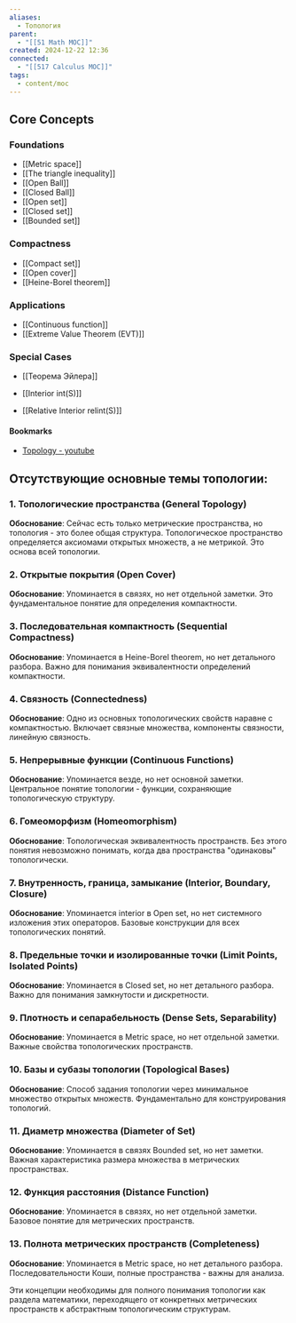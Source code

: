 ```yaml
---
aliases:
  - Топология
parent:
  - "[[51 Math MOC]]"
created: 2024-12-22 12:36
connected: 
  - "[[517 Сalculus MOC]]"
tags:
  - content/moc
---
```

## Core Concepts

### Foundations
- [[Metric space]]
- [[The triangle inequality]]
- [[Open Ball]]
- [[Closed Ball]]
- [[Open set]]
- [[Closed set]]
- [[Bounded set]]

### Compactness
- [[Compact set]]
- [[Open cover]]
- [[Heine-Borel theorem]]

### Applications
- [[Continuous function]]
- [[Extreme Value Theorem (EVT)]]

### Special Cases
- [[Теорема Эйлера]]


- [[Interior int(S)]]
- [[Relative Interior relint(S)]]


#### Bookmarks  
- [Topology - youtube](https://www.youtube.com/playlist?list=PLd8NbPjkXPliJunBhtDNMuFsnZPeHpm-0)


## Отсутствующие основные темы топологии:

### 1. **Топологические пространства (General Topology)**
**Обоснование**: Сейчас есть только метрические пространства, но топология - это более общая структура. Топологическое пространство определяется аксиомами открытых множеств, а не метрикой. Это основа всей топологии.

### 2. **Открытые покрытия (Open Cover)**
**Обоснование**: Упоминается в связях, но нет отдельной заметки. Это фундаментальное понятие для определения компактности.

### 3. **Последовательная компактность (Sequential Compactness)**
**Обоснование**: Упоминается в Heine-Borel theorem, но нет детального разбора. Важно для понимания эквивалентности определений компактности.

### 4. **Связность (Connectedness)**
**Обоснование**: Одно из основных топологических свойств наравне с компактностью. Включает связные множества, компоненты связности, линейную связность.

### 5. **Непрерывные функции (Continuous Functions)**
**Обоснование**: Упоминается везде, но нет основной заметки. Центральное понятие топологии - функции, сохраняющие топологическую структуру.

### 6. **Гомеоморфизм (Homeomorphism)**
**Обоснование**: Топологическая эквивалентность пространств. Без этого понятия невозможно понимать, когда два пространства "одинаковы" топологически.

### 7. **Внутренность, граница, замыкание (Interior, Boundary, Closure)**
**Обоснование**: Упоминается interior в Open set, но нет системного изложения этих операторов. Базовые конструкции для всех топологических понятий.

### 8. **Предельные точки и изолированные точки (Limit Points, Isolated Points)**
**Обоснование**: Упоминается в Closed set, но нет детального разбора. Важно для понимания замкнутости и дискретности.

### 9. **Плотность и сепарабельность (Dense Sets, Separability)**
**Обоснование**: Упоминается в Metric space, но нет отдельной заметки. Важные свойства топологических пространств.

### 10. **Базы и субазы топологии (Topological Bases)**
**Обоснование**: Способ задания топологии через минимальное множество открытых множеств. Фундаментально для конструирования топологий.

### 11. **Диаметр множества (Diameter of Set)**
**Обоснование**: Упоминается в связях Bounded set, но нет заметки. Важная характеристика размера множества в метрических пространствах.

### 12. **Функция расстояния (Distance Function)**
**Обоснование**: Упоминается в связях, но нет отдельной заметки. Базовое понятие для метрических пространств.

### 13. **Полнота метрических пространств (Completeness)**
**Обоснование**: Упоминается в Metric space, но нет детального разбора. Последовательности Коши, полные пространства - важны для анализа.

Эти концепции необходимы для полного понимания топологии как раздела математики, переходящего от конкретных метрических пространств к абстрактным топологическим структурам.